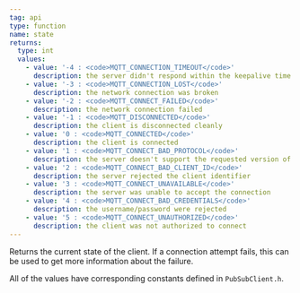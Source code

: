 ```yaml
---
tag: api
type: function
name: state
returns:
  type: int
  values:
    - value: '-4 : <code>MQTT_CONNECTION_TIMEOUT</code>'
      description: the server didn't respond within the keepalive time
    - value: '-3 : <code>MQTT_CONNECTION_LOST</code>'
      description: the network connection was broken
    - value: '-2 : <code>MQTT_CONNECT_FAILED</code>'
      description: the network connection failed
    - value: '-1 : <code>MQTT_DISCONNECTED</code>'
      description: the client is disconnected cleanly
    - value: '0 : <code>MQTT_CONNECTED</code>'
      description: the client is connected
    - value: '1 : <code>MQTT_CONNECT_BAD_PROTOCOL</code>'
      description: the server doesn't support the requested version of MQTT
    - value: '2 : <code>MQTT_CONNECT_BAD_CLIENT_ID</code>'
      description: the server rejected the client identifier
    - value: '3 : <code>MQTT_CONNECT_UNAVAILABLE</code>'
      description: the server was unable to accept the connection
    - value: '4 : <code>MQTT_CONNECT_BAD_CREDENTIALS</code>'
      description: the username/password were rejected
    - value: '5 : <code>MQTT_CONNECT_UNAUTHORIZED</code>'
      description: the client was not authorized to connect
---
```


Returns the current state of the client. If a connection attempt fails, this can be used to get more information about the failure.

All of the values have corresponding constants defined in <code>PubSubClient.h</code>.